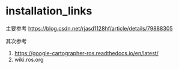 # installation_links

主要参考
https://blog.csdn.net/rjasd1128hf/article/details/79888305

其次参考
1.  https://google-cartographer-ros.readthedocs.io/en/latest/
2.  wiki.ros.org

